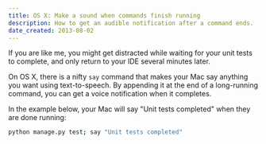 ```yaml
---
title: OS X: Make a sound when commands finish running
description: How to get an audible notification after a command ends.
date_created: 2013-08-02
---
```


If you are like me, you might get distracted while waiting for your unit tests to complete, and only return to your IDE several minutes later.

On OS X, there is a nifty `say` command that makes your Mac say anything you want using text-to-speech. By appending it at the end of a long-running command, you can get a voice notification when it completes.

In the example below, your Mac will say "Unit tests completed" when they are done running:

```bash
python manage.py test; say "Unit tests completed"
```

